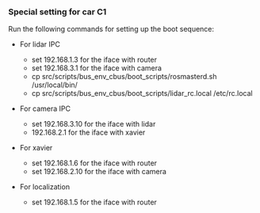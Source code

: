 ### Special setting for car C1
Run the following commands for setting up the boot sequence:

- For lidar IPC
  - set 192.168.1.3 for the iface with router
  - set 192.168.3.1 for the iface with camera
  - cp src/scripts/bus_env_cbus/boot_scripts/rosmasterd.sh /usr/local/bin/
  - cp src/scripts/bus_env_cbus/boot_scripts/lidar_rc.local /etc/rc.local

- For camera IPC
  - set 192.168.3.10 for the iface with lidar
  - 192.168.2.1 for the iface with xavier
- For xavier
  - set 192.168.1.6 for the iface with router
  - set 192.168.2.10 for the iface with camera
- For localization
  - set 192.168.1.5 for the iface with router
